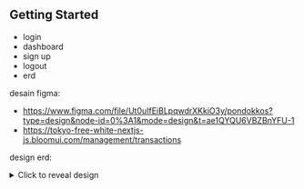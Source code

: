 ## Getting Started

- login
- dashboard
- sign up
- logout
- erd

desain figma: 
- https://www.figma.com/file/Ut0uIfEiBLpqwdrXKkiO3y/pondokkos?type=design&node-id=0%3A1&mode=design&t=ae1QYQU6VBZBnYFU-1
- https://tokyo-free-white-nextjs-js.bloomui.com/management/transactions

<!-- - login
- sign up
- dashboard - admin
- dashboard - penghuni
- dashboard - pemilik
- home - guest -->

design erd:


<details>
  <summary>Click to reveal design</summary>
  <img src="assets_img/404.png" alt="Image of the spoiler">
  <img src="assets_img/dashboard-administrator.png" alt="Image of the spoiler">
  <img src="assets_img/dashboard-pemilik-kos.png" alt="Image of the spoiler">
  <img src="assets_img/dashboard-penghuni-kos.png" alt="Image of the spoiler">
  <img src="assets_img/forgot-password.png" alt="Image of the spoiler">
  <img src="assets_img/home-guest.png" alt="Image of the spoiler">
  <img src="assets_img/login.png" alt="Image of the spoiler">
  <img src="assets_img/register.png" alt="Image of the spoiler">
  <img src="assets_img/reset-password.png" alt="Image of the spoiler">
</details>

<!-- 
First, run the development server:

```bash
npm run dev
# or
yarn dev
# or
pnpm dev
# or
bun dev
```

Open [http://localhost:3000](http://localhost:3000) with your browser to see the result.

You can start editing the page by modifying `app/page.js`. The page auto-updates as you edit the file.

This project uses [`next/font`](https://nextjs.org/docs/basic-features/font-optimization) to automatically optimize and load Inter, a custom Google Font.

## Learn More

To learn more about Next.js, take a look at the following resources:

- [Next.js Documentation](https://nextjs.org/docs) - learn about Next.js features and API.
- [Learn Next.js](https://nextjs.org/learn) - an interactive Next.js tutorial.

You can check out [the Next.js GitHub repository](https://github.com/vercel/next.js/) - your feedback and contributions are welcome!

## Deploy on Vercel

The easiest way to deploy your Next.js app is to use the [Vercel Platform](https://vercel.com/new?utm_medium=default-template&filter=next.js&utm_source=create-next-app&utm_campaign=create-next-app-readme) from the creators of Next.js.

Check out our [Next.js deployment documentation](https://nextjs.org/docs/deployment) for more details. -->
